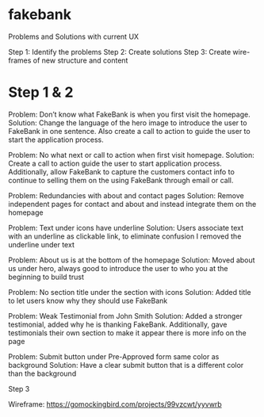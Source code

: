 # fakebank

Problems and Solutions with current UX 

Step 1: Identify the problems
Step 2: Create solutions
Step 3: Create wire-frames of new structure and content 

# Step 1 & 2

Problem: Don’t know what FakeBank is when you first visit the homepage.
Solution: Change the language of the hero image to introduce the user to FakeBank in one sentence. Also create a call to action to guide the user to start the application process.

Problem: No what next or call to action when first visit homepage. 
Solution: Create a call to action guide the user to start application process. Additionally, allow FakeBank to capture the customers contact info to continue to selling them on the using FakeBank through email or call.   

Problem: Redundancies with about and contact pages
Solution: Remove independent pages for contact and about and instead integrate them on the homepage 

Problem: Text under icons have underline
Solution: Users associate text with an underline as clickable link, to eliminate confusion I removed  the underline under text 

Problem: About us is at the bottom of the homepage
Solution:  Moved about us under hero, always good to introduce the user to who you at the beginning to build trust

Problem: No section title under the section with icons
Solution: Added title to let users know why they should use FakeBank 

Problem: Weak Testimonial from John Smith
Solution: Added a stronger testimonial, added why he is thanking FakeBank. Additionally, gave testimonials their own section to make it appear there is more info on the page

Problem: Submit button under Pre-Approved form same color as background
Solution: Have a clear submit button that is a different color than the background 

Step 3

Wireframe: https://gomockingbird.com/projects/99vzcwt/yyvwrb
